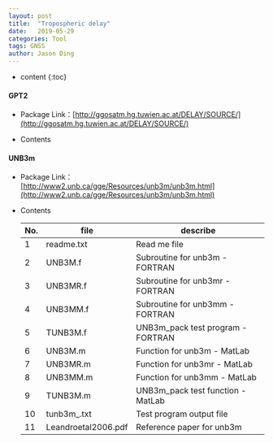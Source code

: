 ```yaml
---
layout: post
title:  "Tropospheric delay"
date:   2019-05-29
categories: Tool
tags: GNSS
author: Jason Ding
---
```


* content
{:toc}
#### **GPT2**

- Package Link：[http://ggosatm.hg.tuwien.ac.at/DELAY/SOURCE/](http://ggosatm.hg.tuwien.ac.at/DELAY/SOURCE/)

- Contents

#### **UNB3m**

- Package Link：[http://www2.unb.ca/gge/Resources/unb3m/unb3m.html](http://www2.unb.ca/gge/Resources/unb3m/unb3m.html)

- Contents

  | No.  | file                | describe                          |
  | ---- | ------------------- | --------------------------------- |
  | 1    | readme.txt          | Read me file                      |
  | 2    | UNB3M.f             | Subroutine for unb3m - FORTRAN    |
  | 3    | UNB3MR.f            | Subroutine for unb3mr - FORTRAN   |
  | 4    | UNB3MM.f            | Subroutine for unb3mm - FORTRAN   |
  | 5    | TUNB3M.f            | UNB3m_pack test program - FORTRAN |
  | 6    | UNB3M.m             | Function for unb3m - MatLab       |
  | 7    | UNB3MR.m            | Function for unb3mr - MatLab      |
  | 8    | UNB3MM.m            | Function for unb3mm - MatLab      |
  | 9    | TUNB3M.m            | UNB3m_pack test function - MatLab |
  | 10   | tunb3m_.txt         | Test program output file          |
  | 11   | Leandroetal2006.pdf | Reference paper for unb3m         |
